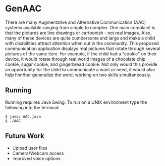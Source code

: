 # GenAAC
There are many Augmentative and Alternative Communication (AAC) systems available ranging from simple to complex. One main complaint is that the pictures are line drawings or cartoonish - not real images. Also, many of these devices are quite cumbersome and large and make a child with disabilities attract attention when out in the community. This proposed communication application displays real pictures that rotate through several pictures of the same item. For example, if the child had a "cookie" on their device, it would rotate through real world images of a chocolate chip cookie, sugar cookie, and gingerbread cookie. Not only would this provide an opportunity for the child to communicate a want or need, it would also help him/her generalize the word, working on two skills simultaneously.

## Running
Running requires Java Swing. To run on a UNIX environment type the following into the terminal:

    $ javac AAC.java
    $ ./AAC


## Future Work
 - Upload user files
 - Camera/Webcam access
 - Improved voice options

